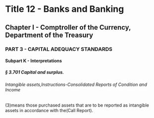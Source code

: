 
# Title 12 - Banks and Banking
## Chapter I - Comptroller of the Currency, Department of the Treasury
### PART 3 - CAPITAL ADEQUACY STANDARDS
#### Subpart K - Interpretations
##### § 3.701 Capital and surplus.
###### Intangible assets,Instructions-Consolidated Reports of Condition and Income

(3)means those purchased assets that are to be reported as intangible assets in accordance with the(Call Report).
